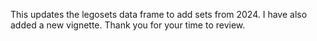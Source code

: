 This updates the legosets data frame to add sets from 2024. I have also added a new vignette. Thank you for your time to review.
